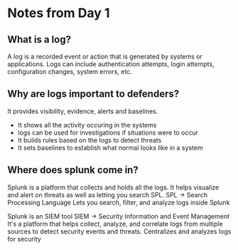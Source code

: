 # Notes from Day 1

## What is a log?
A log is a recorded event or action that is generated by systems or applications.
Logs can include authentication attempts, login attempts, configuration changes, system errors, etc.

## Why are logs important to defenders?
It provides visibility, evidence, alerts and baselines.
- It shows all the activity occuring in the systems
- logs can be used for investigations if situations were to occur
- It builds rules based on the logs to detect threats
- It sets baselines to establish what normal looks like in a system

## Where does splunk come in?
Splunk is a platform that collects and holds all the logs. It helps visualize and alert on threats as well as letting you search SPL.
  SPL -> Search Processing Language
  Lets you search, filter, and analyze logs inside Splunk
  
Splunk is an SIEM tool
  SIEM -> Security Information and Event Management
  It's a platform that helps collect, analyze, and correlate logs from multiple sources to detect security events and threats.
  Centralizes and analyzes logs for security
